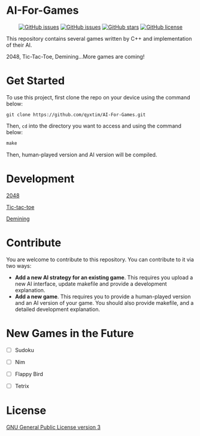 # AI-For-Games
<p align="center">
  <a href="https://github.com/qyxtim/AI-For-Games/issues"><img alt="GitHub issues" src="https://img.shields.io/github/issues/qyxtim/AI-For-Games"></a>
  <a href="https://github.com/qyxtim/AI-For-Games"><img alt="GitHub issues" src="https://img.shields.io/github/last-commit/qyxtim/AI-For-Games"></a>
  <a href="https://github.com/qyxtim/AI-For-Games/stargazers"><img alt="GitHub stars" src="https://img.shields.io/github/stars/qyxtim/AI-For-Games"></a>
  <a href="https://github.com/qyxtim/AI-For-Games/blob/main/LICENSE"><img alt="GitHub license" src="https://img.shields.io/github/license/qyxtim/AI-For-Games"></a>

This repository contains several games written by C++ and implementation of their AI.

2048, Tic-Tac-Toe, Demining...More games are coming!

# Get Started
To use this project, first clone the repo on your device using the command below:

```
git clone https://github.com/qyxtim/AI-For-Games.git
```

Then, `cd` into the directory you want to access and using the command below:

```makefile
make
```

Then, human-played version and AI version will be compiled.

# Development

[2048](https://github.com/qyxtim/AI-For-Games/tree/main/2048)

[Tic-tac-toe](https://github.com/qyxtim/AI-For-Games/tree/main/tic-tac-toe)

[Demining](https://github.com/qyxtim/AI-For-Games/tree/main/demining)

# Contribute
You are welcome to contribute to this repository. You can contribute to it via two ways:

- **Add a new AI strategy for an existing game**. This requires you upload a new AI interface, update makefile and provide a development explanation.
- **Add a new game**. This requires you to provide a human-played version and an AI version of your game. You should also provide makefile, and a detailed development explanation.

# New Games in the Future

- [ ] Sudoku

- [ ] Nim

- [ ] Flappy Bird

- [ ] Tetrix

# License
[GNU General Public License version 3](https://opensource.org/licenses/GPL-3.0)
